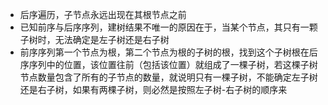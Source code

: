 - 后序遍历，子节点永远出现在其根节点之前
- 已知前序与后序序列，建树结果不唯一的原因在于，当某个节点，其只有一颗子树时，无法确定是左子树还是右子树
- 前序序列第一个节点为根，第二个节点为根的子树的根，找到这个子树根在后序序列中的位置，该位置往前（包括该位置）就组成了一棵子树，若这棵子树节点数量包含了所有的子节点的数量，就说明只有一棵子树，不能确定左子树还是右子树，如果有两棵子树，则必然是按照左子树-右子树的顺序来
